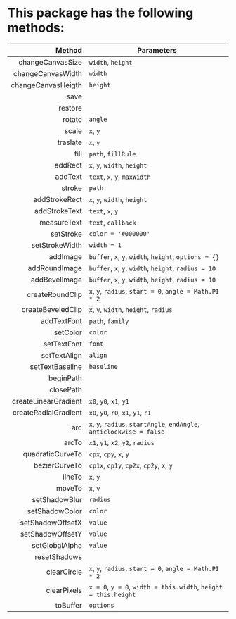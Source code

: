 # This package has the following methods:

|               Method | Parameters
|---------------------:|-----------
| changeCanvasSize     | `width`, `height`
| changeCanvasWidth    | `width`
| changeCanvasHeigth   | `height`
| save                 | 
| restore              | 
| rotate               | `angle`
| scale                | `x`, `y`
| traslate             | `x`, `y`
| fill                 | `path`, `fillRule`
| addRect              | `x`, `y`, `width`, `height`
| addText              | `text`, `x`, `y`, `maxWidth`
| stroke               | `path`
| addStrokeRect        | `x`, `y`, `width`, `height`
| addStrokeText        | `text`, `x`, `y`
| measureText          | `text`, `callback`
| setStroke            | `color = '#000000'`
| setStrokeWidth       | `width = 1`
| addImage             | `buffer`, `x`, `y`, `width`, `height`, `options = {}`
| addRoundImage        | `buffer`, `x`, `y`, `width`, `height`, `radius = 10`
| addBevelImage        | `buffer`, `x`, `y`, `width`, `height`, `radius = 10`
| createRoundClip      | `x`, `y`, `radius`, `start = 0`, `angle = Math.PI * 2`
| createBeveledClip    | `x`, `y`, `width`, `height`, `radius`
| addTextFont          | `path`, `family`
| setColor             | `color`
| setTextFont          | `font`
| setTextAlign         | `align`
| setTextBaseline      | `baseline`
| beginPath            | 
| closePath            | 
| createLinearGradient | `x0`, `y0`, `x1`, `y1`
| createRadialGradient | `x0`, `y0`, `r0`, `x1`, `y1`, `r1`
| arc                  | `x`, `y`, `radius`, `startAngle`, `endAngle`, `anticlockwise = false`
| arcTo                | `x1`, `y1`, `x2`, `y2`, `radius`
| quadraticCurveTo     | `cpx`, `cpy`, `x`, `y`
| bezierCurveTo        | `cp1x`, `cp1y`, `cp2x`, `cp2y`, `x`, `y`
| lineTo               | `x`, `y`
| moveTo               | `x`, `y`
| setShadowBlur        | `radius`
| setShadowColor       | `color`
| setShadowOffsetX     | `value`
| setShadowOffsetY     | `value`
| setGlobalAlpha       | `value`
| resetShadows         | 
| clearCircle          | `x`, `y`, `radius`, `start = 0`, `angle = Math.PI * 2`
| clearPixels          | `x = 0`, `y = 0`, `width = this.width`, `height = this.height`
| toBuffer             | `options`
